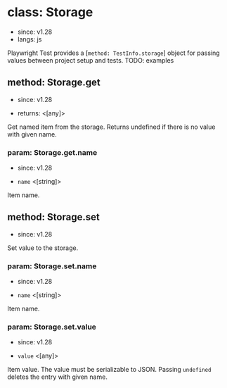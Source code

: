 # class: Storage
* since: v1.28
* langs: js

Playwright Test provides a [`method: TestInfo.storage`] object for passing values between project setup and tests.
TODO: examples

## method: Storage.get
* since: v1.28
- returns: <[any]>

Get named item from the storage. Returns undefined if there is no value with given name.

### param: Storage.get.name
* since: v1.28
- `name` <[string]>

Item name.

## method: Storage.set
* since: v1.28

Set value to the storage.

### param: Storage.set.name
* since: v1.28
- `name` <[string]>

Item name.

### param: Storage.set.value
* since: v1.28
- `value` <[any]>

Item value. The value must be serializable to JSON. Passing `undefined` deletes the entry with given name.

